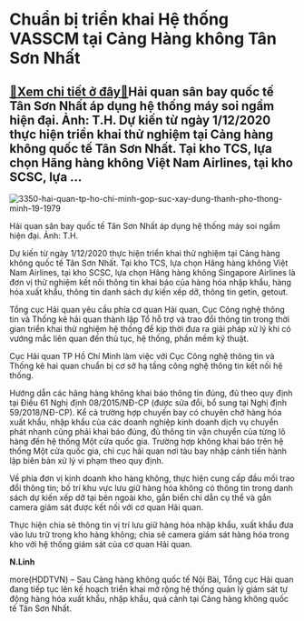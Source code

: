 Chuẩn bị triển khai Hệ thống VASSCM tại Cảng Hàng không Tân Sơn Nhất
====================================================================

[:gift:Xem chi tiết ở đây:gift:](https://hddtvn.com/chuan-bi-trien-khai-he-thong-vasscm-tai-cang-hang-khong-tan-son-nhat-2/)Hải quan sân bay quốc tế Tân Sơn Nhất áp dụng hệ thống máy soi ngầm hiện đại. Ảnh: T.H. Dự kiến từ ngày 1/12/2020 thực hiện triển khai thử nghiệm tại Cảng hàng không quốc tế Tân Sơn Nhất. Tại kho TCS, lựa chọn Hãng hàng không Việt Nam Airlines, tại kho SCSC, lựa …
------------------------------------------------------------------------------------------------------------------------------------------------------------------------------------------------------------------------------------------------------------------------





![3350-hai-quan-tp-ho-chi-minh-gop-suc-xay-dung-thanh-pho-thong-minh-19-1979](https://hddtvn.com/wp-content/uploads/2021/01/3350_hai-quan-tp-ho-chi-minh-gop-suc-xay-dung-thanh-pho-thong-minh-19-.1979.jpg "Hải quan sân bay quốc tế Tân Sơn Nhất áp dụng hệ thống máy soi ngầm hiện đại. Ảnh: T.H.")


Hải quan sân bay quốc tế Tân Sơn Nhất áp dụng hệ thống máy soi ngầm hiện đại. Ảnh: T.H.



Dự kiến từ ngày 1/12/2020 thực hiện triển khai thử nghiệm tại Cảng hàng không quốc tế Tân Sơn Nhất. Tại kho TCS, lựa chọn Hãng hàng không Việt Nam Airlines, tại kho SCSC, lựa chọn Hãng hàng không Singapore Airlines là đơn vị thử nghiệm kết nối thông tin khai báo của hàng hóa nhập khẩu, hàng hóa xuất khẩu, thông tin danh sách dự kiến xếp dỡ, thông tin getin, getout.


Tổng cục Hải quan yêu cầu phía cơ quan Hải quan, Cục Công nghệ thông tin và Thống kê hải quan thành lập Tổ hỗ trợ và trao đổi thông tin trong thời gian triển khai thử nghiệm hệ thống để kịp thời đưa ra giải pháp xử lý khi có vướng mắc liên quan đến thủ tục, hệ thống, phần mềm kỹ thuật.


Cục Hải quan TP Hồ Chí Minh làm việc với Cục Công nghệ thông tin và Thống kê hai quan chuẩn bị cơ sở hạ tầng công nghệ thông tin kết nối hệ thống.


Hướng dẫn các hãng hàng không khai báo thông tin đúng, đủ theo quy định tại Điều 61 Nghị định 08/2015/NĐ-CP (được sửa đổi, bổ sung tại Nghị định 59/2018/NĐ-CP). Kể cả trường hợp chuyến bay có chuyên chở hàng hóa xuất khẩu, nhập khẩu của các doanh nghiệp kinh doanh dịch vụ chuyển phát nhanh cũng phải khai báo đúng, đủ thông tin vận chuyển của từng lô hàng đến hệ thống Một cửa quốc gia. Trường hợp không khai báo trên hệ thống Một cửa quốc gia, chi cục hải quan nơi tàu bay nhập cảnh tiến hành lập biên bản xử lý vi phạm theo quy định.


Về phía đơn vị kinh doanh kho hàng không, thực hiện cung cấp đầu mối trao đổi thông tin; bố trí khu vực lưu giữ hàng hóa không có thông tin trong danh sách dự kiến xếp dỡ tại bên ngoài kho, gắn biển chỉ dẫn cụ thể và gắn camera giám sát được kết nối với cơ quan Hải quan.


Thực hiện chia sẻ thông tin vị trí lưu giữ hàng hóa nhập khẩu, xuất khẩu đưa vào lưu trữ trong kho hàng không; chia sẻ camera giám sát hàng hóa trong kho với hệ thống giám sát của cơ quan Hải quan.




**N.Linh**



more(HDDTVN) – Sau Cảng hàng không quốc tế Nội Bài, Tổng cục Hải quan đang tiếp tục lên kế hoạch triển khai mở rộng hệ thống quản lý giám sát tự động hàng hóa xuất khẩu, nhập khẩu, quá cảnh tại Cảng hàng không quốc tế Tân Sơn Nhất.

